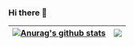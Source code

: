 ### Hi there 👋
<!-- [![Manas's GitHub stats](https://github-readme-stats.vercel.app/api?username=Mm9450&show_icons=true&theme=vision-friendly-dark)](https://github.com/Mm9450/github-readme-stats)

[![Top Langs](https://github-readme-stats.vercel.app/api/top-langs/?username=Mm9450&langs_count=8)](https://github.com/Mm9450)

<!-- 8 is for number of language count  -->

<!--
**Mm9450/Mm9450** is a ✨ _special_ ✨ repository because its `README.md` (this file) appears on your GitHub profile.

Here are some ideas to get you started:

- 🔭 I’m currently working on ...
- 🌱 I’m currently learning ...
- 👯 I’m looking to collaborate on ...
- 🤔 I’m looking for help with ...
- 💬 Ask me about ...
- 📫 How to reach me: ...
- 😄 Pronouns: ...
- ⚡ Fun fact: ...
-->

| <a href="https://github.com/anuraghazra/github-readme-stats"><img align="center" src="https://github-readme-stats.vercel.app/api?username=Mm9450&show_icons=true&include_all_commits=true&theme=vision-friendly-dark&hide_border=true" alt="Anurag's github stats" /></a> | <a href="https://github.com/Mm9450/github-readme-stats"><img align="center" src="https://github-readme-stats.vercel.app/api/top-langs/?username=Mm9450&langs_count=3&theme=vision-friendly-dark&&hide_border=true" /></a> |
| ------------- | ------------- |


<!-- &hide_border=true -->
